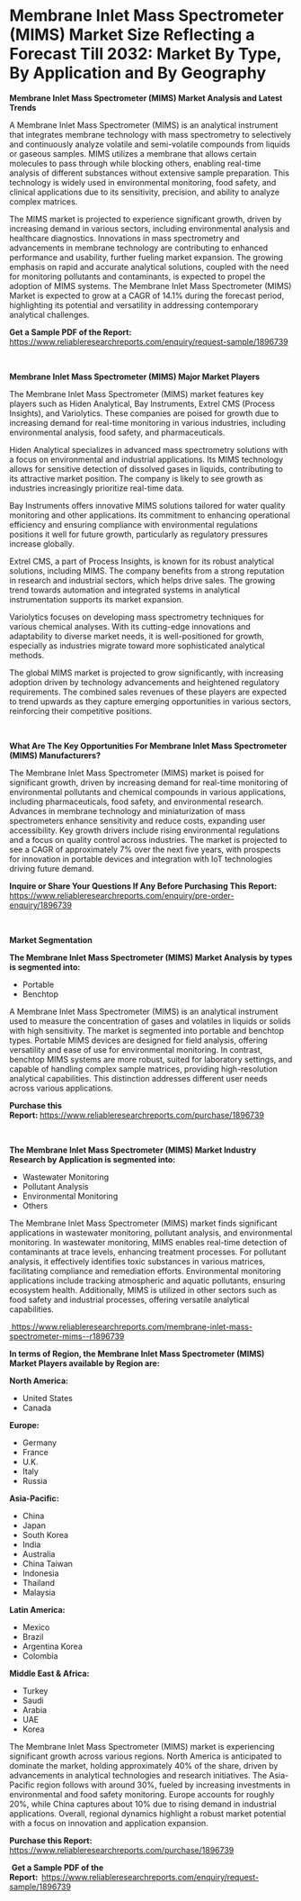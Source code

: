 <p><h1>Membrane Inlet Mass Spectrometer (MIMS) Market Size Reflecting a Forecast Till 2032: Market By Type, By Application and By Geography</h1></p><p><strong>Membrane Inlet Mass Spectrometer (MIMS) Market Analysis and Latest Trends</strong></p>
<p><p>A Membrane Inlet Mass Spectrometer (MIMS) is an analytical instrument that integrates membrane technology with mass spectrometry to selectively and continuously analyze volatile and semi-volatile compounds from liquids or gaseous samples. MIMS utilizes a membrane that allows certain molecules to pass through while blocking others, enabling real-time analysis of different substances without extensive sample preparation. This technology is widely used in environmental monitoring, food safety, and clinical applications due to its sensitivity, precision, and ability to analyze complex matrices.</p><p>The MIMS market is projected to experience significant growth, driven by increasing demand in various sectors, including environmental analysis and healthcare diagnostics. Innovations in mass spectrometry and advancements in membrane technology are contributing to enhanced performance and usability, further fueling market expansion. The growing emphasis on rapid and accurate analytical solutions, coupled with the need for monitoring pollutants and contaminants, is expected to propel the adoption of MIMS systems. The Membrane Inlet Mass Spectrometer (MIMS) Market is expected to grow at a CAGR of 14.1% during the forecast period, highlighting its potential and versatility in addressing contemporary analytical challenges.</p></p>
<p><strong>Get a Sample PDF of the Report:&nbsp;</strong> <a href="https://www.reliableresearchreports.com/enquiry/request-sample/1896739?utm_campaign=3256&utm_medium=2&utm_source=Github&utm_content=ia&utm_term=12042025&utm_id=membrane-inlet-mass-spectrometer-mims">https://www.reliableresearchreports.com/enquiry/request-sample/1896739</a></p>
<p>&nbsp;</p>
<p><strong>Membrane Inlet Mass Spectrometer (MIMS) Major Market Players</strong></p>
<p><p>The Membrane Inlet Mass Spectrometer (MIMS) market features key players such as Hiden Analytical, Bay Instruments, Extrel CMS (Process Insights), and Variolytics. These companies are poised for growth due to increasing demand for real-time monitoring in various industries, including environmental analysis, food safety, and pharmaceuticals.</p><p>Hiden Analytical specializes in advanced mass spectrometry solutions with a focus on environmental and industrial applications. Its MIMS technology allows for sensitive detection of dissolved gases in liquids, contributing to its attractive market position. The company is likely to see growth as industries increasingly prioritize real-time data.</p><p>Bay Instruments offers innovative MIMS solutions tailored for water quality monitoring and other applications. Its commitment to enhancing operational efficiency and ensuring compliance with environmental regulations positions it well for future growth, particularly as regulatory pressures increase globally.</p><p>Extrel CMS, a part of Process Insights, is known for its robust analytical solutions, including MIMS. The company benefits from a strong reputation in research and industrial sectors, which helps drive sales. The growing trend towards automation and integrated systems in analytical instrumentation supports its market expansion.</p><p>Variolytics focuses on developing mass spectrometry techniques for various chemical analyses. With its cutting-edge innovations and adaptability to diverse market needs, it is well-positioned for growth, especially as industries migrate toward more sophisticated analytical methods.</p><p>The global MIMS market is projected to grow significantly, with increasing adoption driven by technology advancements and heightened regulatory requirements. The combined sales revenues of these players are expected to trend upwards as they capture emerging opportunities in various sectors, reinforcing their competitive positions.</p></p>
<p>&nbsp;</p>
<p><strong>What Are The Key Opportunities For Membrane Inlet Mass Spectrometer (MIMS) Manufacturers?</strong></p>
<p><p>The Membrane Inlet Mass Spectrometer (MIMS) market is poised for significant growth, driven by increasing demand for real-time monitoring of environmental pollutants and chemical compounds in various applications, including pharmaceuticals, food safety, and environmental research. Advances in membrane technology and miniaturization of mass spectrometers enhance sensitivity and reduce costs, expanding user accessibility. Key growth drivers include rising environmental regulations and a focus on quality control across industries. The market is projected to see a CAGR of approximately 7% over the next five years, with prospects for innovation in portable devices and integration with IoT technologies driving future demand.</p></p>
<p><strong>Inquire or Share Your Questions If Any Before Purchasing This Report:</strong> <a href="https://www.reliableresearchreports.com/enquiry/pre-order-enquiry/1896739?utm_campaign=3256&utm_medium=2&utm_source=Github&utm_content=ia&utm_term=12042025&utm_id=membrane-inlet-mass-spectrometer-mims">https://www.reliableresearchreports.com/enquiry/pre-order-enquiry/1896739</a></p>
<p>&nbsp;</p>
<p><strong>Market Segmentation</strong></p>
<p><strong>The Membrane Inlet Mass Spectrometer (MIMS) Market Analysis by types is segmented into:</strong></p>
<p><ul><li>Portable</li><li>Benchtop</li></ul></p>
<p><p>A Membrane Inlet Mass Spectrometer (MIMS) is an analytical instrument used to measure the concentration of gases and volatiles in liquids or solids with high sensitivity. The market is segmented into portable and benchtop types. Portable MIMS devices are designed for field analysis, offering versatility and ease of use for environmental monitoring. In contrast, benchtop MIMS systems are more robust, suited for laboratory settings, and capable of handling complex sample matrices, providing high-resolution analytical capabilities. This distinction addresses different user needs across various applications.</p></p>
<p><strong>Purchase this Report:&nbsp;</strong><a href="https://www.reliableresearchreports.com/purchase/1896739?utm_campaign=3256&utm_medium=2&utm_source=Github&utm_content=ia&utm_term=12042025&utm_id=membrane-inlet-mass-spectrometer-mims">https://www.reliableresearchreports.com/purchase/1896739</a></p>
<p>&nbsp;</p>
<p><strong>The Membrane Inlet Mass Spectrometer (MIMS) Market Industry Research by Application is segmented into:</strong></p>
<p><ul><li>Wastewater Monitoring</li><li>Pollutant Analysis</li><li>Environmental Monitoring</li><li>Others</li></ul></p>
<p><p>The Membrane Inlet Mass Spectrometer (MIMS) market finds significant applications in wastewater monitoring, pollutant analysis, and environmental monitoring. In wastewater monitoring, MIMS enables real-time detection of contaminants at trace levels, enhancing treatment processes. For pollutant analysis, it effectively identifies toxic substances in various matrices, facilitating compliance and remediation efforts. Environmental monitoring applications include tracking atmospheric and aquatic pollutants, ensuring ecosystem health. Additionally, MIMS is utilized in other sectors such as food safety and industrial processes, offering versatile analytical capabilities.</p></p>
<p><a href="https://www.reliableresearchreports.com/membrane-inlet-mass-spectrometer-mims--r1896739?utm_campaign=3256&utm_medium=2&utm_source=Github&utm_content=ia&utm_term=12042025&utm_id=membrane-inlet-mass-spectrometer-mims">&nbsp;https://www.reliableresearchreports.com/membrane-inlet-mass-spectrometer-mims--r1896739</a></p>
<p><strong>In terms of Region, the Membrane Inlet Mass Spectrometer (MIMS) Market Players available by Region are:</strong></p>
<p>
    <p> <strong> North America: </strong>
        <ul>
            <li>United States</li>
            <li>Canada</li>
        </ul>
        </p> 
    <p> <strong> Europe: </strong>
        <ul>
            <li>Germany</li>
            <li>France</li>
            <li>U.K.</li>
            <li>Italy</li>
            <li>Russia</li>
        </ul>
        </p> 
    <p> <strong> Asia-Pacific: </strong>
        <ul>
            <li>China</li>
            <li>Japan</li>
            <li>South Korea</li>
            <li>India</li>
            <li>Australia</li>
            <li>China Taiwan</li>
            <li>Indonesia</li>
            <li>Thailand</li>
            <li>Malaysia</li>
        </ul>
        </p> 
    <p> <strong> Latin America: </strong>
        <ul>
            <li>Mexico</li>
            <li>Brazil</li>
            <li>Argentina Korea</li>
            <li>Colombia</li>
        </ul>
        </p> 
    <p> <strong> Middle East & Africa: </strong>
        <ul>
            <li>Turkey</li>
            <li>Saudi</li>
            <li>Arabia</li>
            <li>UAE</li>
            <li>Korea</li>
        </ul>
    </p>
    </p>
<p><p>The Membrane Inlet Mass Spectrometer (MIMS) market is experiencing significant growth across various regions. North America is anticipated to dominate the market, holding approximately 40% of the share, driven by advancements in analytical technologies and research initiatives. The Asia-Pacific region follows with around 30%, fueled by increasing investments in environmental and food safety monitoring. Europe accounts for roughly 20%, while China captures about 10% due to rising demand in industrial applications. Overall, regional dynamics highlight a robust market potential with a focus on innovation and application expansion.</p></p>
<p><strong>Purchase this Report: </strong><a href="https://www.reliableresearchreports.com/purchase/1896739?utm_campaign=3256&utm_medium=2&utm_source=Github&utm_content=ia&utm_term=12042025&utm_id=membrane-inlet-mass-spectrometer-mims">https://www.reliableresearchreports.com/purchase/1896739</a></p>
<p>&nbsp;<strong>Get a Sample PDF of the Report:&nbsp;&nbsp;</strong><a href="https://www.reliableresearchreports.com/enquiry/request-sample/1896739?utm_campaign=3256&utm_medium=2&utm_source=Github&utm_content=ia&utm_term=12042025&utm_id=membrane-inlet-mass-spectrometer-mims">https://www.reliableresearchreports.com/enquiry/request-sample/1896739</a></p>
<p><strong></strong></p>
<p><p></p><p></p><p></p></p>